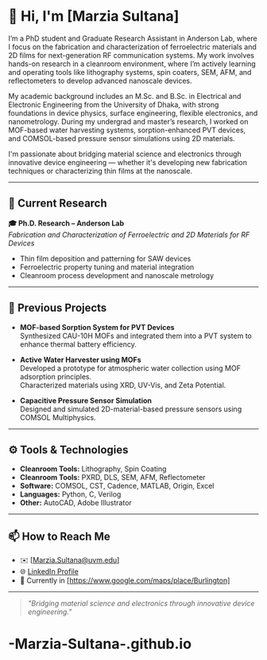 # 👋 Hi, I'm [Marzia Sultana]

I’m a PhD student and Graduate Research Assistant in Anderson Lab, where I focus on the fabrication and characterization of ferroelectric materials and 2D films for next-generation RF communication systems. My work involves hands-on research in a cleanroom environment, where I’m actively learning and operating tools like lithography systems, spin coaters, SEM, AFM, and reflectometers to develop advanced nanoscale devices.

My academic background includes an M.Sc. and B.Sc. in Electrical and Electronic Engineering from the University of Dhaka, with strong foundations in device physics, surface engineering, flexible electronics, and nanometrology. During my undergrad and master’s research, I worked on MOF-based water harvesting systems, sorption-enhanced PVT devices, and COMSOL-based pressure sensor simulations using 2D materials.

I'm passionate about bridging material science and electronics through innovative device engineering — whether it's developing new fabrication techniques or characterizing thin films at the nanoscale.

---

## 🧪 Current Research

**🎓 Ph.D. Research – Anderson Lab**  
*Fabrication and Characterization of Ferroelectric and 2D Materials for RF Devices*

- Thin film deposition and patterning for SAW devices  
- Ferroelectric property tuning and material integration  
- Cleanroom process development and nanoscale metrology  

---

## 🔬 Previous Projects

- **MOF-based Sorption System for PVT Devices**  
  Synthesized CAU-10H MOFs and integrated them into a PVT system to enhance thermal battery efficiency.

- **Active Water Harvester using MOFs**  
  Developed a prototype for atmospheric water collection using MOF adsorption principles.  
  Characterized materials using XRD, UV-Vis, and Zeta Potential.

- **Capacitive Pressure Sensor Simulation**  
  Designed and simulated 2D-material-based pressure sensors using COMSOL Multiphysics.

---

## ⚙️ Tools & Technologies

- **Cleanroom Tools:** Lithography, Spin Coating
- **Cleanroom Tools:** PXRD, DLS, SEM, AFM, Reflectometer  
- **Software:** COMSOL, CST, Cadence, MATLAB, Origin, Excel  
- **Languages:** Python, C, Verilog  
- **Other:** AutoCAD, Adobe Illustrator  

---


## 📫 How to Reach Me

- ✉️ [Marzia.Sultana@uvm.edu]  
- 🌐 [LinkedIn Profile](https://www.linkedin.com/in/marzia-sultana-20b867360/)  
- 📍 Currently in [https://www.google.com/maps/place/Burlington]  

---

> *"Bridging material science and electronics through innovative device engineering."*
# -Marzia-Sultana-.github.io

